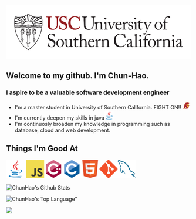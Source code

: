 <img alt="titlePic" src="https://github.com/ja841014/ja841014/blob/master/img/usc1.png?raw=true">

## Welcome to my github. I'm Chun-Hao.

### I aspire to be a valuable software development engineer

* I'm a master student in University of Southern California. FIGHT ON!! <img alt="trojan" src="https://github.com/ja841014/ja841014/blob/master/img/trojan.png" width="20">
* I'm currently deepen my skills in java<img alt="java" src="https://github.com/ja841014/ja841014/blob/master/img/java-original.svg" width="25">
* I'm continuosly broaden my knowledge in programming such as database, cloud and web development.

<!-- [![Anurag's github stats](https://github-readme-stats.vercel.app/api?username=ja841014&theme=dark&hide_border=true)](https://github.com/anuraghazra/github-readme-stats) -->

## Things I'm Good At
<img src="https://github.com/ja841014/ja841014/blob/master/img/java-original.svg" height="50"> <img src="https://github.com/ja841014/ja841014/blob/master/img/javascript-original.svg" height="50"><img src="https://github.com/ja841014/ja841014/blob/master/img/cplusplus-original.svg" height="50"><img src="https://github.com/ja841014/ja841014/blob/master/img/c-original.svg" height="50"><img src="https://github.com/ja841014/ja841014/blob/master/img/html5-original.svg" height="50"><img src="https://github.com/ja841014/ja841014/blob/master/img/git-original.svg" height="50"><img src="https://github.com/ja841014/ja841014/blob/master/img/mysql-original.svg" height="50">

![ChunHao's Github Stats](https://github-readme-stats.vercel.app/api?username=ja841014&theme=dark&hide_border=false)
<!-- <img align="left" alt="ChunHao's Github Stats" src="https://github-readme-stats.vercel.app/api?username=ja841014&theme=dark&hide_border=false"/> -->

![ChunHao's Top Language"](https://github-readme-stats.vercel.app/api/top-langs/?username=ja841014&layout=compact&hide=c%23,shaderlab&langs_count=6&theme=dark)

![](https://komarev.com/ghpvc/?username=ja841014)

<!-- <img align="left" alt="ChunHao's Top Language" src="https://github-readme-stats.vercel.app/api/top-langs/?username=ja841014&layout=compact&hide=c%23,shaderlab&langs_count=6&theme=dark"/>

<img src="https://komarev.com/ghpvc/?username=ja841014">
 -->
<!-- [![Top Langs](https://github-readme-stats.vercel.app/api/top-langs/?username=anuraghazra&layout=compact)](https://github.com/anuraghazra/github-readme-stats) -->


<!-- [![Top Langs](https://github-readme-stats.vercel.app/api/top-langs/?username=ja841014&layout=compact&hide=c#&langs_count=10)](https://github.com/anuraghazra/github-readme-stats) -->

<!-- ![](https://komarev.com/ghpvc/?username=ja841014) -->
